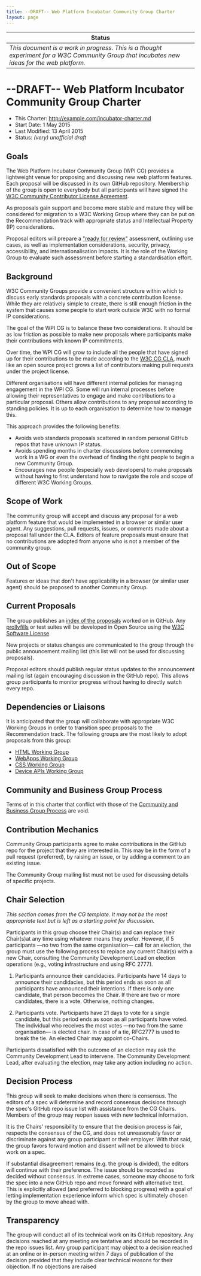 ```yaml
---
title: --DRAFT-- Web Platform Incubator Community Group Charter
layout: page
---
```


| Status |
|--------|
|_This document is a work in progress. This is a thought experiment for a W3C Community Group that incubates new ideas for the web platform._|


# --DRAFT-- Web Platform Incubator Community Group Charter
 * This Charter: http://example.com/incubator-charter.md
 * Start Date: 1 May 2015
 * Last Modified: 13 April 2015
 * Status: _(very) unofficial draft_

## Goals
The Web Platform Incubator Community Group (WPI CG) provides a lightweight venue for proposing and discussing new web platform features. Each proposal will be discussed in its own GitHub repository. Membership of the group is open to everybody but all participants will have signed the [W3C Community Contributor License Agreement](https://www.w3.org/community/about/agreements/cla/).

As proposals gain support and become more stable and mature they will be considered for migration to a W3C Working Group where they can be put on the Recommendation track with appropriate status and Intellectual Property (IP) considerations.

Proposal editors will prepare a ["ready for review"](http://w3c.github.io/charter-html/intent-to-standardize.html) assessment, outlining use cases, as well as implementation considerations, security, privacy, accessibility, and internationalisation impacts. It is the role of the Working Group to evaluate such assessment before starting a standardisation effort. 

## Background

W3C Community Groups provide a convenient structure within which to discuss early standards proposals with a concrete contribution license. While they are relatively simple to create, there is still enough friction in the system that causes some people to start work outside W3C with no formal IP considerations.

The goal of the WPI CG is to balance these two considerations. It should be as low friction as possible to make new proposals where participants make their contributions with known IP commitments.

Over time, the WPI CG will grow to include all the people that have signed up for their contributions to be made according to the [W3C CG CLA](https://www.w3.org/community/about/agreements/cla/), much like an open source project grows a list of contributors making pull requests under the project license.

Different organisations will have different internal policies for managing engagement in the WPI CG. Some will run internal processes before allowing their representatives to engage and make contributions to a particular proposal. Others allow contributions to any proposal according to standing policies. It is up to each organisation to determine how to manage this.

This approach provides the following benefits:

  * Avoids web standards proposals scattered in random personal GitHub repos that have unknown IP status.
  * Avoids spending months in charter discussions before commencing work in a WG or even the overhead of finding the right people to begin a new Community Group.
  * Encourages new people (especially web developers) to make proposals without having to first understand how to navigate the role and scope of different W3C Working Groups.

## Scope of Work

The community group will accept and discuss any proposal for a web platform feature that would be implemented in a browser or similar user agent. Any suggestions, pull requests, issues, or comments made about a proposal fall under the CLA. Editors of feature proposals must ensure that no contributions are adopted from anyone who is not a member of the community group.

## Out of Scope

Features or ideas that don't have applicability in a browser (or similar user agent) should be proposed to another Community Group.

## Current Proposals

The group publishes an [index of the proposals](https://example.com/indexpage) worked on in GitHub. Any [prollyfills](https://www.safaribooksonline.com/library/view/building-polyfills/9781449370725/ch07.html) or test suites will be developed in Open Source using the [W3C Software License](http://www.w3.org/Consortium/Legal/2002/copyright-software-20021231).

New projects or status changes are communicated to the group through the public announcement mailing list (this list will not be used for discussing proposals).

Proposal editors should publish regular status updates to the announcement mailing list (again encouraging discussion in the GitHub repo). This allows  group participants to monitor progress without having to directly watch every repo.

## Dependencies or Liaisons

It is anticipated that the group will collaborate with appropriate W3C Working Groups in order to transition spec proposals to the Recommendation track. The following groups are the most likely to adopt proposals from this group:

  * [HTML Working Group](http://www.w3.org/html/wg/)
  * [WebApps Working Group](http://www.w3.org/2008/webapps/)
  * [CSS Working Group](http://www.w3.org/Style/CSS/)
  * [Device APIs Working Group](http://www.w3.org/2009/dap/)

## Community and Business Group Process

Terms of in this charter that conflict with those of the [Community and Business Group Process](https://www.w3.org/community/about/agreements/) are void. 

## Contribution Mechanics

Community Group participants agree to make contributions in the GitHub repo for the project that they are interested in. This may be in the form of a pull request (preferred), by raising an issue, or by adding a comment to an existing issue.

The Community Group mailing list must not be used for discussing details of specific projects.

## Chair Selection

_This section comes from the CG template. It may not be the most appropriate text but is left as a starting point for discussion._

Participants in this group choose their Chair(s) and can replace their Chair(s)at any time using whatever means they prefer. However, if 5 participants —no two from the same organisation— call for an election, the group must use the following process to replace any current Chair(s) with a new Chair, consulting the Community Development Lead on election operations (e.g., voting infrastructure and using RFC 2777).

  1. Participants announce their candidacies. Participants have 14 days to announce their candidacies, but this period ends as soon as all participants have announced their intentions. If there is only one candidate, that person becomes the Chair. If there are two or more candidates, there is a vote. Otherwise, nothing changes.

  2. Participants vote. Participants have 21 days to vote for a single candidate, but this period ends as soon as all participants have voted. The individual who receives the most votes —no two from the same organisation— is elected chair. In case of a tie, RFC2777 is used to break the tie. An elected Chair may appoint co-Chairs. 

Participants dissatisfied with the outcome of an election may ask the Community Development Lead to intervene. The Community Development Lead, after evaluating the election, may take any action including no action. 

## Decision Process

This group will seek to make decisions when there is consensus. The editors of a spec will determine and record consensus decisions through the spec's GitHub repo issue list with assistance from the CG Chairs. Members of the group may reopen issues with new technical information.

It is the Chairs' responsibility to ensure that the decision process is fair, respects the consensus of the CG, and does not unreasonably favor or discriminate against any group participant or their employer. With that said, the group favors forward motion and dissent will not be allowed to block work on a spec.

If substantial disagreement remains (e.g. the group is divided), the editors will continue with their preference. The issue should be recorded as decided without consensus. In extreme cases, someone may choose to fork the spec into a new GitHub repo and move forward with alternative text. This is explicitly allowed (and preferred to blocking progress) with a goal of letting implementation experience inform which spec is ultimately chosen by the group to move ahead with.

## Transparency

The group will conduct all of its technical work on its GitHub repository. Any decisions reached at any meeting are tentative and should be recorded in the repo issues list. Any group participant may object to a decision reached at an online or in-person meeting within 7 days of publication of the decision provided that they include clear technical reasons for their objection. If no objections are raised

